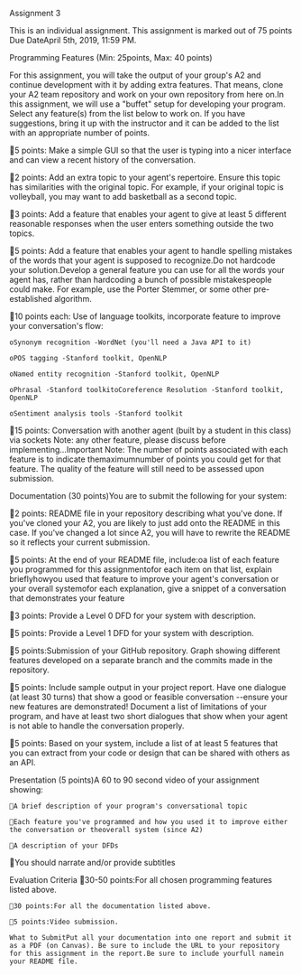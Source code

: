 Assignment 3

This is an individual assignment. This assignment is marked out of 75 points Due DateApril 5th, 2019, 11:59 PM.

Programming Features (Min: 25points, Max: 40 points)


For this assignment, you will take the output of your group's A2 and continue development with it by adding extra features. That means, clone your A2 team repository and work on your own repository from here on.In this assignment, we will use a "buffet" setup for developing your program. Select any feature(s) from the list below to work on. If you have suggestions, bring it up with the instructor and it can be added to the list with an appropriate number of points.


5 points: Make a simple GUI so that the user is typing into a nicer interface and can view a recent history of the conversation.


2 points: Add an extra topic to your agent's repertoire. Ensure this topic has similarities with the original topic. For example, if your original topic is volleyball, you may want to add basketball as a second topic.


3 points: Add a feature that enables your agent to give at least 5 different reasonable responses when the user enters something outside the two topics.


5 points: Add a feature that enables your agent to handle spelling mistakes of the words that your agent is supposed to recognize.Do not hardcode your solution.Develop a general feature you can use for all the words your agent has, rather than hardcoding a bunch of possible mistakespeople could make. For example, use the Porter Stemmer, or some other pre-established algorithm.


10 points each: Use of language toolkits, incorporate feature to improve your conversation's flow:

    oSynonym recognition -WordNet (you'll need a Java API to it)
    
    oPOS tagging -Stanford toolkit, OpenNLP
    
    oNamed entity recognition -Stanford toolkit, OpenNLP
    
    oPhrasal -Stanford toolkitoCoreference Resolution -Stanford toolkit, OpenNLP
    
    oSentiment analysis tools -Stanford toolkit
    
    
15 points: Conversation with another agent (built by a student in this class) via sockets
Note: any other feature, please discuss before implementing...Important Note: The number of points associated with each feature is to indicate themaximumnumber of points you could get for that feature. The quality of the feature will still need to be assessed upon submission.

Documentation (30 points)You are to submit the following for your system:


2 points: README file in your repository describing what you've done. If you've cloned your A2, you are likely to just add onto the README in this case. If you've changed a lot since A2, you will have to rewrite the README so it reflects your current submission.


5 points: At the end of your README file, include:oa list of each feature you programmed for this assignmentofor each item on that list, explain brieflyhowyou used that feature to improve your agent's conversation or your overall systemofor each explanation, give a snippet of a conversation that demonstrates your feature


3 points: Provide a Level 0 DFD for your system with description.

5 points: Provide a Level 1 DFD for your system with description.


5 points:Submission of your GitHub repository. Graph showing different features developed on a separate branch and the commits made in the repository.


5 points: Include sample output in your project report. Have one dialogue (at least 30 turns) that show a good or feasible conversation --ensure your new features are demonstrated! Document a list of limitations of your program, and have at least two short dialogues that show when your agent is not able to handle the conversation properly.


5 points: Based on your system, include a list of at least 5 features that you can extract from your code or design that can be shared with others as an API.



Presentation (5 points)A 60 to 90 second video of your assignment showing:

    A brief description of your program's conversational topic
    
    Each feature you've programmed and how you used it to improve either the conversation or theoverall system (since A2)
    
    A description of your DFDs
    
You should narrate and/or provide subtitles

Evaluation Criteria
    30-50 points:For all chosen programming features listed above.
    
    30 points:For all the documentation listed above.
    
    5 points:Video submission.
    
    What to SubmitPut all your documentation into one report and submit it as a PDF (on Canvas). Be sure to include the URL to your repository for this assignment in the report.Be sure to include yourfull namein your README file.
